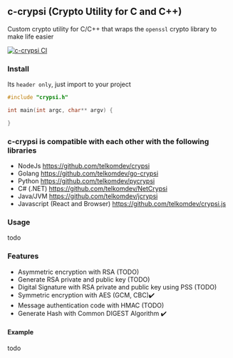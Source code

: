## c-crypsi (Crypto Utility for C and C++)

Custom crypto utility for C/C++ that wraps the `openssl` crypto library to make life easier

[![c-crypsi CI](https://github.com/telkomdev/c-crypsi/actions/workflows/ci.yml/badge.svg?branch=master)](https://github.com/telkomdev/c-crypsi/actions/workflows/ci.yml)

### Install

Its `header only`, just import to your project
```c
#include "crypsi.h"

int main(int argc, char** argv) {

}
```

### c-crypsi is compatible with each other with the following libraries
- NodeJs https://github.com/telkomdev/crypsi
- Golang https://github.com/telkomdev/go-crypsi
- Python https://github.com/telkomdev/pycrypsi
- C# (.NET) https://github.com/telkomdev/NetCrypsi
- Java/JVM https://github.com/telkomdev/jcrypsi
- Javascript (React and Browser) https://github.com/telkomdev/crypsi.js

### Usage
todo

### Features
- Asymmetric encryption with RSA (TODO)
- Generate RSA private and public key (TODO)
- Digital Signature with RSA private and public key using PSS (TODO)
- Symmetric encryption with AES (GCM, CBC)✔️
- Message authentication code with HMAC (TODO)
- Generate Hash with Common DIGEST Algorithm ✔️

#### Example
todo
